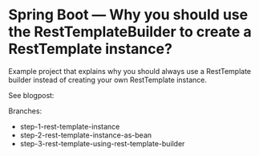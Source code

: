 # Spring Boot — Why you should use the RestTemplateBuilder to create a RestTemplate instance?

Example project that explains why you should always use a RestTemplate builder instead of creating your own RestTemplate instance.

See blogpost: 

Branches: 

* step-1-rest-template-instance
* step-2-rest-template-instance-as-bean
* step-3-rest-template-using-rest-template-builder


